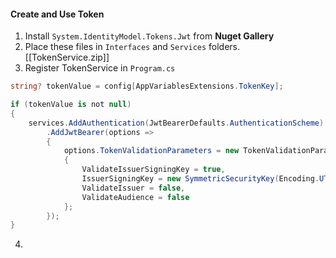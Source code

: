 #### Create and Use Token
1. Install `System.IdentityModel.Tokens.Jwt` from **Nuget Gallery**
2. Place these files in `Interfaces` and `Services` folders. [[TokenService.zip]]
3. Register TokenService in `Program.cs`
```C#
string? tokenValue = config[AppVariablesExtensions.TokenKey];

if (tokenValue is not null)
{
	services.AddAuthentication(JwtBearerDefaults.AuthenticationScheme)
		.AddJwtBearer(options =>
		{
			options.TokenValidationParameters = new TokenValidationParameters
			{
				ValidateIssuerSigningKey = true,
				IssuerSigningKey = new SymmetricSecurityKey(Encoding.UTF8.GetBytes(tokenValue)),
				ValidateIssuer = false,
				ValidateAudience = false
			};
		});
}
```
4. 